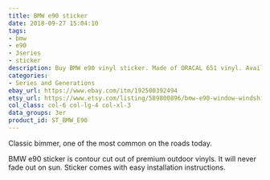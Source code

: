 ```yaml
---
title: BMW e90 sticker
date: 2018-09-27 15:04:10
tags:
- bmw
- e90
- 3series
- sticker
description: Buy BMW e90 vinyl sticker. Made of ORACAL 651 vinyl. Available in different colors.
categories:
- Series and Generations
ebay_url: https://www.ebay.com/itm/192500392494
etsy_url: https://www.etsy.com/listing/589800896/bmw-e90-window-windshield-sticker-stance
col_class: col-6 col-lg-4 col-xl-3
data_groups: 3er
product_id: ST_BMW_E90
---
```


Classic bimmer, one of the most common on the roads today.

<!-- more -->
<!-- {% asset_img content-image bmw-e90-window-sport-sticker.jpg 500 500 'BMW e90 vinyl sport drift stance sticker"BMW e90 vinyl sport drift stance sticker"' %} -->

BMW e90 sticker is contour cut out of premium outdoor vinyls. It will never fade out on sun. Sticker comes with easy installation instructions. 
